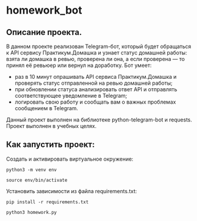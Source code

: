 # homework_bot

## Описание проекта.
В данном проекте реализован Telegram-бот, который будет обращаться к API сервису Практикум.Домашка и узнает статус домашней работы: взята ли домашка в ревью, проверена ли она, а если проверена — то принял её ревьюер или вернул на доработку.
Бот умеет:
- раз в 10 минут опрашивать API сервиса Практикум.Домашка и проверять статус отправленной на ревью домашней работы;
- при обновлении статуса анализировать ответ API и отправлять соответствующее уведомление в Telegram;
- логировать свою работу и сообщать вам о важных проблемах сообщением в Telegram.

Данный проект выполнен на библиотеке python-telegram-bot и requests. Проект выполнен в учебных целях.


## Как запустить проект: 

Cоздать и активировать виртуальное окружение:
```
python3 -m venv env
```

```
source env/bin/activate
```

Установить зависимости из файла requirements.txt:
```
pip install -r requirements.txt
```
```
python3 homework.py
```

